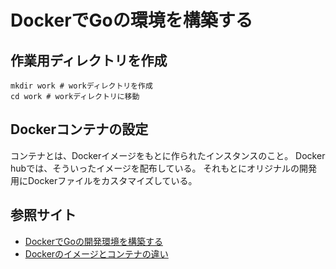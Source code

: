 # DockerでGoの環境を構築する

## 作業用ディレクトリを作成

```shell
mkdir work # workディレクトリを作成
cd work # workディレクトリに移動
```

## Dockerコンテナの設定
コンテナとは、Dockerイメージをもとに作られたインスタンスのこと。
Docker hubでは、そういったイメージを配布している。
それもとにオリジナルの開発用にDockerファイルをカスタマイズしている。









## 参照サイト
- [DockerでGoの開発環境を構築する](https://qiita.com/uji_/items/8c9eda89526abe0ba900)
- [Dockerのイメージとコンテナの違い](https://blog.codecamp.jp/programming-docker-image-container)

